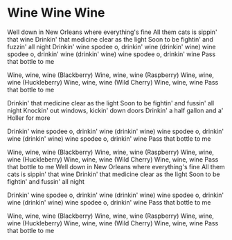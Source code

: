 # Wine Wine Wine

Well down in New Orleans where everything's fine
All them cats is sippin' that wine
Drinkin' that medicine clear as the light
Soon to be fightin' and fuzzin' all night
Drinkin' wine spodee o, drinkin' wine
(drinkin' wine)
wine spodee o, drinkin' wine
(drinkin' wine)
wine spodee o, drinkin' wine
Pass that bottle to me

Wine, wine, wine
(Blackberry)
Wine, wine, wine
(Raspberry)
Wine, wine, wine
(Huckleberry)
Wine, wine, wine
(Wild Cherry)
Wine, wine, wine
Pass that bottle to me

Drinkin' that medicine clear as the light
Soon to be fightin' and fussin' all night
Knockin' out windows, kickin' down doors
Drinkin' a half gallon and a' Holler for more

 Drinkin' wine spodee o, drinkin' wine
(drinkin' wine)
wine spodee o, drinkin' wine
(drinkin' wine)
wine spodee o, drinkin' wine
Pass that bottle to me

Wine, wine, wine
(Blackberry)
Wine, wine, wine
(Raspberry)
Wine, wine, wine
(Huckleberry)
Wine, wine, wine
(Wild Cherry)
Wine, wine, wine
Pass that bottle to me
Well down in New Orleans where everything's fine
All them cats is sippin' that wine
Drinkin' that medicine clear as the light
Soon to be fightin' and fussin' all night

Drinkin' wine spodee o, drinkin' wine
(drinkin' wine)
wine spodee o, drinkin' wine
(drinkin' wine)
wine spodee o, drinkin' wine
Pass that bottle to me

Wine, wine, wine
(Blackberry)
Wine, wine, wine
(Raspberry)
Wine, wine, wine
(Huckleberry)
Wine, wine, wine
(Wild Cherry)
Wine, wine, wine
Pass that bottle to me
